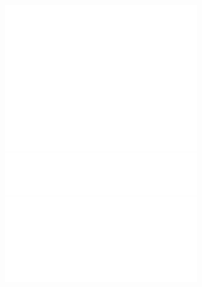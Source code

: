 
![Metrics](/github-metrics.svg)
![Metrics](/metrics.plugin.languages.svg)
![Metrics](/metrics.plugin.calendar.full.svg)

<!-- ### GitHub's Stats :
---
![Anurag's GitHub stats](https://github-readme-stats.vercel.app/api?username=costia123&show_icons=true&theme=synthwave)

[![Top Langs](https://github-readme-stats.vercel.app/api/top-langs/?username=costia123&layout=compact)](https://github.com/anuraghazra/github-readme-stats)

## About me :
- 💼 ・ Costia, 21 yo
- 🏴‍☠️ ・ Learn Pentesting and Programming
- 📗 ・ write notes and articles about cryptocurencie 
- 🛠️ ・ Work on Olympe

### Languages :
<img src="https://upload.wikimedia.org/wikipedia/commons/thumb/a/a7/React-icon.svg/2300px-React-icon.svg.png" height="80px">
<img src="https://media.discordapp.net/attachments/713142876241920000/936587781071859772/HTML_5.png" height="80px">
<img src="https://media.discordapp.net/attachments/713142876241920000/936584764129955860/css3-logo-png-transparent.png" height="80px">
<img src="https://upload.wikimedia.org/wikipedia/commons/thumb/7/73/Ruby_logo.svg/1024px-Ruby_logo.svg.png" height="80px">
<img src="https://e7.pngegg.com/pngimages/558/1010/png-clipart-linux-operating-systems-logo-whatsapp-logo-text-computer.png" height="80px">
<img src="https://cdn-icons-png.flaticon.com/512/919/919825.png" height="80px">
**costia123/costia123** is a ✨ _special_ ✨ repository because its `README.md` (this file) appears on your GitHub profile.
https://github-readme-stats.vercel.app/api?username=costia123
Here are some ideas to get you started:

- 🔭 I’m currently working on ...
- 🌱 I’m currently learning ...
- 👯 I’m looking to collaborate on ...
- 🤔 I’m looking for help with ...
- 💬 Ask me about ...
- 📫 How to reach me: ...
- 😄 Pronouns: ...
- ⚡ Fun fact: ...
-->

